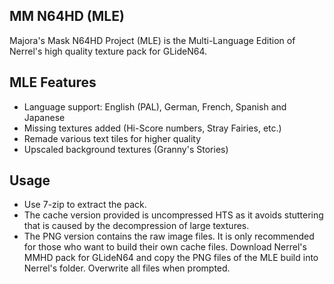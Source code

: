 ## MM N64HD (MLE)
Majora's Mask N64HD Project (MLE) is the Multi-Language Edition of Nerrel's high quality texture pack for GLideN64. 

## MLE Features
- Language support: English (PAL), German, French, Spanish and Japanese
- Missing textures added (Hi-Score numbers, Stray Fairies, etc.)
- Remade various text tiles for higher quality
- Upscaled background textures (Granny's Stories)

## Usage
- Use 7-zip to extract the pack.
- The cache version provided is uncompressed HTS as it avoids stuttering that is caused by the decompression of large textures.
- The PNG version contains the raw image files. It is only recommended for those who want to build their own cache files. Download Nerrel's MMHD pack for GLideN64 and copy the PNG files of the MLE build into Nerrel's folder. Overwrite all files when prompted.
